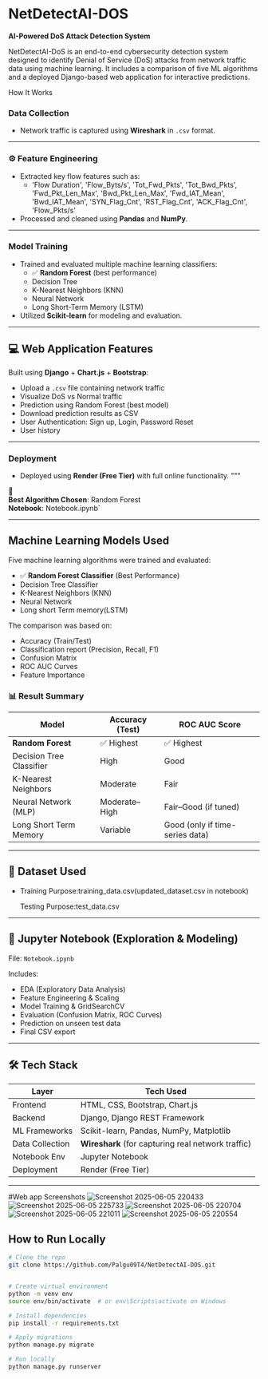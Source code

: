 # NetDetectAI-DOS

**AI-Powered DoS Attack Detection System**

NetDetectAI-DoS is an end-to-end cybersecurity detection system designed to identify Denial of Service (DoS) attacks from network traffic data using machine learning. It includes a comparison of five ML algorithms and a deployed Django-based web application for interactive predictions.

How It Works

### Data Collection
- Network traffic is captured using **Wireshark** in `.csv` format.

---

### ⚙️ Feature Engineering
- Extracted key flow features such as:
  - 'Flow Duration', 'Flow_Byts/s', 'Tot_Fwd_Pkts', 'Tot_Bwd_Pkts', 
    'Fwd_Pkt_Len_Max', 'Bwd_Pkt_Len_Max', 'Fwd_IAT_Mean', 'Bwd_IAT_Mean',
    'SYN_Flag_Cnt', 'RST_Flag_Cnt', 'ACK_Flag_Cnt', 'Flow_Pkts/s'
- Processed and cleaned using **Pandas** and **NumPy**.

---

### Model Training
- Trained and evaluated multiple machine learning classifiers:
  - ✅ **Random Forest** (best performance)
  - Decision Tree  
  - K-Nearest Neighbors (KNN)  
  - Neural Network  
  - Long Short-Term Memory (LSTM)
- Utilized **Scikit-learn** for modeling and evaluation.

---

## 💻 Web Application Features

Built using **Django** + **Chart.js** + **Bootstrap**:

- Upload a `.csv` file containing network traffic
- Visualize DoS vs Normal traffic 
- Prediction using Random Forest (best model)
- Download prediction results as CSV
- User Authentication: Sign up, Login, Password Reset
-  User history 
    

---

### Deployment
- Deployed using **Render (Free Tier)** with full online functionality.
"""

🔗  
 **Best Algorithm Chosen**: Random Forest  
 **Notebook**: Notebook.ipynb`

---

## Machine Learning Models Used

Five machine learning algorithms were trained and evaluated:

- ✅ **Random Forest Classifier** (Best Performance)
- Decision Tree Classifier
- K-Nearest Neighbors (KNN)
- Neural Network
- Long short Term memory(LSTM)

The comparison was based on:
- Accuracy (Train/Test)
- Classification report (Precision, Recall, F1)
- Confusion Matrix
- ROC AUC Curves
- Feature Importance

### 📊 Result Summary

| Model                    | Accuracy (Test) | ROC AUC Score                   |
| ------------------------ | --------------- | ------------------------------- |
| **Random Forest**        | ✅ Highest      | ✅ Highest                    |
| Decision Tree Classifier | High            | Good                            |
| K-Nearest Neighbors      | Moderate        | Fair                            |
| Neural Network (MLP)     | Moderate–High   | Fair–Good (if tuned)            |
| Long Short Term Memory   | Variable        | Good (only if time-series data) |


---

## 📂 Dataset Used
  
- Training Purpose:training_data.csv(updated_dataset.csv in notebook)

   Testing Purpose:test_data.csv
---

## 🧪 Jupyter Notebook (Exploration & Modeling)

File: `Notebook.ipynb`

Includes:
- EDA (Exploratory Data Analysis)
- Feature Engineering & Scaling
- Model Training & GridSearchCV
- Evaluation (Confusion Matrix, ROC Curves)
- Prediction on unseen test data
- Final CSV export 

---

## 🛠 Tech Stack
| Layer           | Tech Used                                          |
| --------------- | -------------------------------------------------- |
| Frontend        | HTML, CSS, Bootstrap, Chart.js                     |
| Backend         | Django, Django REST Framework                      |
| ML Frameworks   | Scikit-learn, Pandas, NumPy, Matplotlib            |
| Data Collection | **Wireshark** (for capturing real network traffic) |
| Notebook Env    | Jupyter Notebook                                   |
| Deployment      | Render (Free Tier)                                 |

---
#Web app Screenshots
![Screenshot 2025-06-05 220433](https://github.com/user-attachments/assets/0e3475af-6c58-4ac2-96ed-d3534e7e4358)
![Screenshot 2025-06-05 225733](https://github.com/user-attachments/assets/8e8316c4-d284-4b11-9ebf-48d0837f2d55)
![Screenshot 2025-06-05 220704](https://github.com/user-attachments/assets/07718563-eaad-423f-90c4-44f0b32009cd)
![Screenshot 2025-06-05 221011](https://github.com/user-attachments/assets/f3a089aa-7dbc-4c71-8c1b-0def271d30b5)
![Screenshot 2025-06-05 220554](https://github.com/user-attachments/assets/62578792-3c83-493c-8448-da587b56968f)

##  How to Run Locally

```bash
# Clone the repo
git clone https://github.com/Palgu09T4/NetDetectAI-DOS.git


# Create virtual environment
python -m venv env
source env/bin/activate  # or env\Scripts\activate on Windows

# Install dependencies
pip install -r requirements.txt

# Apply migrations
python manage.py migrate

# Run locally
python manage.py runserver

